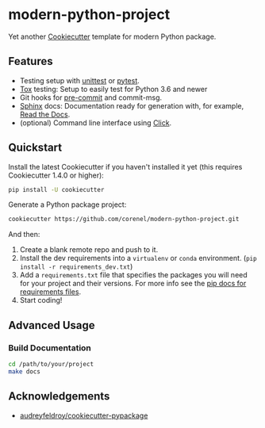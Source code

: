 # modern-python-project

Yet another [Cookiecutter](https://github.com/cookiecutter/cookiecutter) template for modern Python package.

## Features

- Testing setup with [unittest](https://docs.python.org/3/library/unittest.html) or [pytest](https://docs.pytest.org/).
- [Tox](https://tox.wiki/en/latest/) testing: Setup to easily test for Python 3.6 and newer
- Git hooks for [pre-commit](https://pre-commit.com/) and commit-msg.
- [Sphinx](https://www.sphinx-doc.org/) docs: Documentation ready for generation with, for example, [Read the Docs](https://readthedocs.io/).
- (optional) Command line interface using [Click](https://github.com/pallets/click).

## Quickstart

Install the latest Cookiecutter if you haven't installed it yet (this requires Cookiecutter 1.4.0 or higher):

```bash
pip install -U cookiecutter
```

Generate a Python package project:

```bash
cookiecutter https://github.com/corenel/modern-python-project.git
```

And then:

1. Create a blank remote repo and push to it.
2. Install the dev requirements into a `virtualenv` or `conda` environment. (`pip install -r requirements_dev.txt`)
3. Add a `requirements.txt` file that specifies the packages you will need for your project and their versions. For more info see the [pip docs for requirements files](https://pip.pypa.io/en/stable/user_guide/#requirements-files).
4. Start coding!

## Advanced Usage

### Build Documentation

```bash
cd /path/to/your/project
make docs
```

## Acknowledgements

- [audreyfeldroy/cookiecutter-pypackage](https://github.com/audreyfeldroy/cookiecutter-pypackage)
